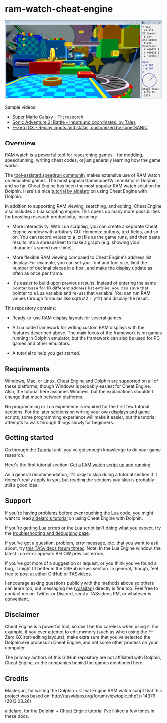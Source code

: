 # ram-watch-cheat-engine

<img src="screenshot.png" width="800" />

Sample videos:

- [Super Mario Galaxy - Tilt research](https://www.youtube.com/watch?v=Hri8f8Pgim8)
- [Sonic Adventure 2: Battle - Inputs and coordinates, by Tales](https://www.youtube.com/watch?v=Cp1txiez0OM)
- [F-Zero GX - Replay inputs and status, customized by superSANIC](https://www.youtube.com/watch?v=ntQt6srYo6A)


## Overview

RAM watch is a powerful tool for researching games - for modding, speedrunning, writing cheat codes, or just generally learning how the game works.

The [tool-assisted speedrun community](http://tasvideos.org/) makes extensive use of RAM watch on emulated games. The most popular Gamecube/Wii emulator is Dolphin, and so far, Cheat Engine has been the most popular RAM watch solution for Dolphin. Here's a nice [tutorial by aldelaro](http://tasvideos.org/forum/viewtopic.php?t=17735) on using Cheat Engine with Dolphin.

In addition to supporting RAM viewing, searching, and editing, Cheat Engine also includes a Lua scripting engine. This opens up many more possibilities for boosting research productivity, including:

- More interactivity. With Lua scripting, you can create a separate Cheat Engine window with arbitrary GUI elements: buttons, text fields, and so on. You can record values to a .txt file as the game runs, and then paste results into a spreadsheet to make a graph (e.g. showing your character's speed over time).

- More flexible RAM viewing compared to Cheat Engine's address list display. For example, you can set your font and font size, limit the number of decimal places in a float, and make the display update as often as once per frame.

- It's easier to build upon previous results. Instead of entering the same pointer base for 10 different address list entries, you can save that pointer to a Lua variable and re-use that variable. You can run RAM values through formulas like sqrt(x^2 + y^2) and display the result.

This repository contains:

- Ready-to-use RAM display layouts for several games.

- A Lua code framework for writing custom RAM displays with the features described above. The main focus of the framework is on games running in Dolphin emulator, but the framework can also be used for PC games and other emulators.

- A tutorial to help you get started.


## Requirements

Windows, Mac, or Linux. Cheat Engine and Dolphin are supported on all of these platforms, though Windows is probably easiest for Cheat Engine. Also, the tutorial here assumes Windows, but the explanations shouldn't change that much between platforms.

No programming or Lua experience is required for the first few tutorial sections. For the later sections on writing your own displays and game scripts, some programming experience will make it easier, but the tutorial attempts to walk through things slowly for beginners.


## Getting started

Go through the [Tutorial](/docs/tutorial/index.md) until you've got enough knowledge to do your game research.

Here's the first tutorial section: [Get a RAM watch script up and running](/docs/tutorial/run.md).

As a general recommendation, it's okay to skip doing a tutorial section if it doesn't really apply to you, but reading the sections you skip is probably still a good idea.


## Support

If you're having problems before even touching the Lua code, you might want to read [aldelaro's tutorial](http://tasvideos.org/forum/viewtopic.php?t=17735) on using Cheat Engine with Dolphin.

If you're getting Lua errors or the Lua script isn't doing what you expect, try the [troubleshooting and debugging page](/docs/debugging.md).

If you've got a question, problem, error message, etc. that you want to ask about, try [this TASvideos forum thread](http://tasvideos.org/forum/viewtopic.php?t=18685). Note: In the Lua Engine window, the latest Lua error appears BELOW previous errors.

If you've got more of a suggestion or request, or you think you've found a bug, it might fit better in the GitHub issues section. In general, though, feel free to post at either GitHub or TASvideos.

I encourage asking questions publicly with the methods above so others can learn too, but messaging me ([yoshifan](https://github.com/yoshifan)) directly is fine too. Feel free to contact me on Twitter or Discord, send a TASvideos PM, or whatever is convenient.


## Disclaimer

Cheat Engine is a powerful tool, so don't be too careless when using it. For example, if you ever attempt to edit memory (such as when using the F-Zero GX stat-editing layouts), make extra sure that you've selected the Dolphin.exe process in Cheat Engine, and not some other process on your computer.

The primary authors of this GitHub repository are not affiliated with Dolphin, Cheat Engine, or the companies behind the games mentioned here.


## Credits

Masterjun, for writing the Dolphin + Cheat Engine RAM watch script that this project was based on: http://tasvideos.org/forum/viewtopic.php?t=14379 (2013.08.26)

aldelaro, for the Dolphin + Cheat Engine tutorial I've linked a few times in these docs.
